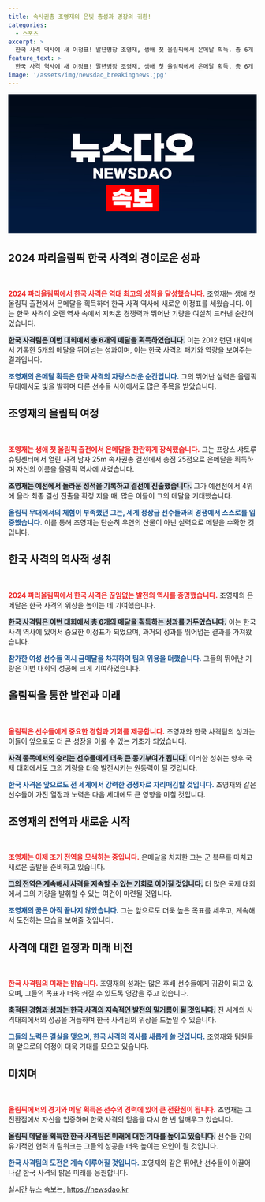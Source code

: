 ```yaml
---
title: 속사권총 조영재의 은빛 총성과 명장의 귀환!
categories:
  - 스포츠
excerpt: >
  한국 사격 역사에 새 이정표! 말년병장 조영재, 생애 첫 올림픽에서 은메달 획득. 총 6개 메달로 역대 최다 기록 경신, 조기 전역의 기회까지 잡았다! 클릭하고 그의 놀라운 이야기를 확인해보세요!
feature_text: >
  한국 사격 역사에 새 이정표! 말년병장 조영재, 생애 첫 올림픽에서 은메달 획득. 총 6개 메달로 역대 최다 기록 경신, 조기 전역의 기회까지 잡았다! 클릭하고 그의 놀라운 이야기를 확인해보세요!
image: '/assets/img/newsdao_breakingnews.jpg'
---
```


<p><img src="/assets/img/newsdao_breakingnews.jpg" alt="implanttips 속보" /></p>

<h2 data-ke-size="size26">2024 파리올림픽 한국 사격의 경이로운 성과</h2>

<p data-ke-size="size16">&nbsp;</p>

<p><b><span style="color: #ee2323;">2024 파리올림픽에서 한국 사격은 역대 최고의 성적을 달성했습니다.</span></b> 조영재는 생애 첫 올림픽 출전에서 은메달을 획득하며 한국 사격 역사에 새로운 이정표를 세웠습니다. 이는 한국 사격이 오랜 역사 속에서 지켜온 경쟁력과 뛰어난 기량을 여실히 드러낸 순간이었습니다. </p>

<p><b><span style="background-color: #21538527;">한국 사격팀은 이번 대회에서 총 6개의 메달을 획득하였습니다.</span></b> 이는 2012 런던 대회에서 기록한 5개의 메달을 뛰어넘는 성과이며, 이는 한국 사격의 패기와 역량을 보여주는 결과입니다. </p>

<p><b><span style="color: #1a5490;">조영재의 은메달 획득은 한국 사격의 자랑스러운 순간입니다.</span></b> 그의 뛰어난 실력은 올림픽 무대에서도 빛을 발하며 다른 선수들 사이에서도 많은 주목을 받았습니다.</p>

<h2 data-ke-size="size26">조영재의 올림픽 여정</h2>

<p data-ke-size="size16">&nbsp;</p>

<p><b><span style="color: #ee2323;">조영재는 생애 첫 올림픽 출전에서 은메달을 찬란하게 장식했습니다.</span></b> 그는 프랑스 샤토루 슈팅센터에서 열린 사격 남자 25m 속사권총 결선에서 총점 25점으로 은메달을 획득하며 자신의 이름을 올림픽 역사에 새겼습니다. </p>

<p><b><span style="background-color: #21538527;">조영재는 예선에서 놀라운 성적을 기록하고 결선에 진출했습니다.</span></b> 그가 예선전에서 4위에 올라 최종 결선 진출을 확정 지을 때, 많은 이들이 그의 메달을 기대했습니다.</p>

<p><b><span style="color: #1a5490;">올림픽 무대에서의 체험이 부족했던 그는, 세계 정상급 선수들과의 경쟁에서 스스로를 입증했습니다.</span></b> 이를 통해 조영재는 단순히 우연의 산물이 아닌 실력으로 메달을 수확한 것입니다.</p>

<h2 data-ke-size="size26">한국 사격의 역사적 성취</h2>

<p data-ke-size="size16">&nbsp;</p>

<p><b><span style="color: #ee2323;">2024 파리올림픽에서 한국 사격은 끊임없는 발전의 역사를 증명했습니다.</span></b> 조영재의 은메달은 한국 사격의 위상을 높이는 데 기여했습니다. </p>

<p><b><span style="background-color: #21538527;">한국 사격팀은 이번 대회에서 총 6개의 메달을 획득하는 성과를 거두었습니다.</span></b> 이는 한국 사격 역사에 있어서 중요한 이정표가 되었으며, 과거의 성과를 뛰어넘는 결과를 가져왔습니다.</p>

<p><b><span style="color: #1a5490;">참가한 여성 선수들 역시 금메달을 차지하여 팀의 위용을 더했습니다.</span></b> 그들의 뛰어난 기량은 이번 대회의 성공에 크게 기여하였습니다.</p>

<h2 data-ke-size="size26">올림픽을 통한 발전과 미래</h2>

<p data-ke-size="size16">&nbsp;</p>

<p><b><span style="color: #ee2323;">올림픽은 선수들에게 중요한 경험과 기회를 제공합니다.</span></b> 조영재와 한국 사격팀의 성과는 이들이 앞으로도 더 큰 성장을 이룰 수 있는 기초가 되었습니다.</p>

<p><b><span style="background-color: #21538527;">사격 종목에서의 승리는 선수들에게 더욱 큰 동기부여가 됩니다.</span></b> 이러한 성취는 향후 국제 대회에서도 그의 기량을 더욱 발전시키는 원동력이 될 것입니다.</p>

<p><b><span style="color: #1a5490;">한국 사격은 앞으로도 전 세계에서 강력한 경쟁자로 자리매김할 것입니다.</span></b> 조영재와 같은 선수들이 가진 열정과 노력은 다음 세대에도 큰 영향을 미칠 것입니다.</p>

<h2 data-ke-size="size26">조영재의 전역과 새로운 시작</h2>

<p data-ke-size="size16">&nbsp;</p>

<p><b><span style="color: #ee2323;">조영재는 이제 조기 전역을 모색하는 중입니다.</span></b> 은메달을 차지한 그는 군 복무를 마치고 새로운 출발을 준비하고 있습니다.</p>

<p><b><span style="background-color: #21538527;">그의 전역은 계속해서 사격을 지속할 수 있는 기회로 이어질 것입니다.</span></b> 더 많은 국제 대회에서 그의 기량을 발휘할 수 있는 여건이 마련될 것입니다.</p>

<p><b><span style="color: #1a5490;">조영재의 꿈은 아직 끝나지 않았습니다.</span></b> 그는 앞으로도 더욱 높은 목표를 세우고, 계속해서 도전하는 모습을 보여줄 것입니다. </p>

<h2 data-ke-size="size26">사격에 대한 열정과 미래 비전</h2>

<p data-ke-size="size16">&nbsp;</p>

<p><b><span style="color: #ee2323;">한국 사격팀의 미래는 밝습니다.</span></b> 조영재의 성과는 많은 후배 선수들에게 귀감이 되고 있으며, 그들의 목표가 더욱 커질 수 있도록 영감을 주고 있습니다.</p>

<p><b><span style="background-color: #21538527;">축적된 경험과 성과는 한국 사격의 지속적인 발전의 밑거름이 될 것입니다.</span></b> 전 세계의 사격대회에서의 성공을 거듭하며 한국 사격팀의 위상을 드높일 수 있습니다.</p>

<p><b><span style="color: #1a5490;">그들의 노력은 결실을 맺으며, 한국 사격의 역사를 새롭게 쓸 것입니다.</span></b> 조영재와 팀원들의 앞으로의 여정이 더욱 기대를 모으고 있습니다.</p>

<h2 data-ke-size="size26">마치며</h2>

<p data-ke-size="size16">&nbsp;</p>

<p><b><span style="color: #ee2323;">올림픽에서의 경기와 메달 획득은 선수의 경력에 있어 큰 전환점이 됩니다.</span></b> 조영재는 그 전환점에서 자신을 입증하며 한국 사격의 믿음을 다시 한 번 일깨우고 있습니다.</p>

<p><b><span style="background-color: #21538527;">올림픽 메달을 획득한 한국 사격팀은 미래에 대한 기대를 높이고 있습니다.</span></b> 선수들 간의 유기적인 협력과 팀워크는 그들의 성공을 더욱 높이는 요인이 될 것입니다.</p>

<p><b><span style="color: #1a5490;">한국 사격팀의 도전은 계속 이루어질 것입니다.</span></b> 조영재와 같은 뛰어난 선수들이 이끌어 나갈 한국 사격의 밝은 미래를 응원합니다.</p>
실시간 뉴스 속보는, <a href="https://newsdao.kr" rel="dofollow">https://newsdao.kr</a>


